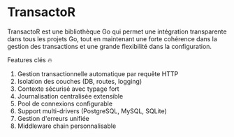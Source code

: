 # TransactoR
TransactoR est une bibliothèque Go qui permet une intégration transparente dans tous les projets Go, tout en maintenant une forte cohérence dans la gestion des transactions et une grande flexibilité dans la configuration.


Features clés 🔥
1. Gestion transactionnelle automatique par requête HTTP
2. Isolation des couches (DB, routes, logging)
3. Contexte sécurisé avec typage fort
4. Journalisation centralisée extensible
5. Pool de connexions configurable
6. Support multi-drivers (PostgreSQL, MySQL, SQLite)
7. Gestion d'erreurs unifiée
8. Middleware chain personnalisable
